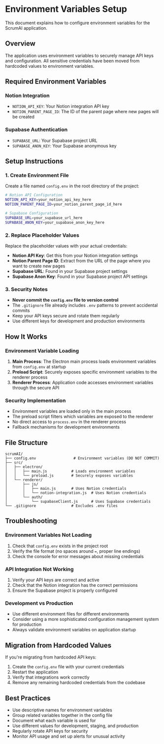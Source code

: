 # Environment Variables Setup

This document explains how to configure environment variables for the ScrumAI application.

## Overview

The application uses environment variables to securely manage API keys and configuration. All sensitive credentials have been moved from hardcoded values to environment variables.

## Required Environment Variables

### Notion Integration

- `NOTION_API_KEY`: Your Notion integration API key
- `NOTION_PARENT_PAGE_ID`: The ID of the parent page where new pages will be created

### Supabase Authentication

- `SUPABASE_URL`: Your Supabase project URL
- `SUPABASE_ANON_KEY`: Your Supabase anonymous key

## Setup Instructions

### 1. Create Environment File

Create a file named `config.env` in the root directory of the project:

```bash
# Notion API Configuration
NOTION_API_KEY=your_notion_api_key_here
NOTION_PARENT_PAGE_ID=your_notion_parent_page_id_here

# Supabase Configuration
SUPABASE_URL=your_supabase_url_here
SUPABASE_ANON_KEY=your_supabase_anon_key_here
```

### 2. Replace Placeholder Values

Replace the placeholder values with your actual credentials:

- **Notion API Key**: Get this from your Notion integration settings
- **Notion Parent Page ID**: Extract from the URL of the page where you want to create new pages
- **Supabase URL**: Found in your Supabase project settings
- **Supabase Anon Key**: Found in your Supabase project API settings

### 3. Security Notes

- **Never commit the `config.env` file to version control**
- The `.gitignore` file already includes `.env` patterns to prevent accidental commits
- Keep your API keys secure and rotate them regularly
- Use different keys for development and production environments

## How It Works

### Environment Variable Loading

1. **Main Process**: The Electron main process loads environment variables from `config.env` at startup
2. **Preload Script**: Securely exposes specific environment variables to the renderer process
3. **Renderer Process**: Application code accesses environment variables through the secure API

### Security Implementation

- Environment variables are loaded only in the main process
- The preload script filters which variables are exposed to the renderer
- No direct access to `process.env` in the renderer process
- Fallback mechanisms for development environments

## File Structure

```
scrumAI/
├── config.env                 # Environment variables (DO NOT COMMIT)
├── src/
│   ├── electron/
│   │   ├── main.js           # Loads environment variables
│   │   └── preload.js        # Securely exposes variables
│   └── renderer/
│       ├── js/
│       │   ├── main.js       # Uses Notion credentials
│       │   └── notion-integration.js  # Uses Notion credentials
│       └── auth/
│           └── supabaseClient.js      # Uses Supabase credentials
└── .gitignore                # Excludes .env files
```

## Troubleshooting

### Environment Variables Not Loading

1. Check that `config.env` exists in the project root
2. Verify the file format (no spaces around `=`, proper line endings)
3. Check the console for error messages about missing credentials

### API Integration Not Working

1. Verify your API keys are correct and active
2. Check that the Notion integration has the correct permissions
3. Ensure the Supabase project is properly configured

### Development vs Production

- Use different environment files for different environments
- Consider using a more sophisticated configuration management system for production
- Always validate environment variables on application startup

## Migration from Hardcoded Values

If you're migrating from hardcoded API keys:

1. Create the `config.env` file with your current credentials
2. Restart the application
3. Verify that integrations work correctly
4. Remove any remaining hardcoded credentials from the codebase

## Best Practices

- Use descriptive names for environment variables
- Group related variables together in the config file
- Document what each variable is used for
- Use different values for development, staging, and production
- Regularly rotate API keys for security
- Monitor API usage and set up alerts for unusual activity
